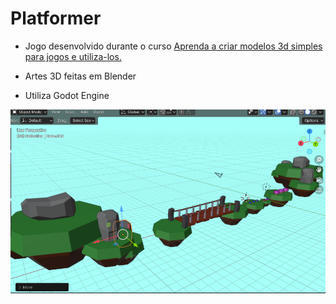 # Platformer

- Jogo desenvolvido durante o curso <a href="https://www.udemy.com/course/aprenda-de-uma-vez-faca-seu-jogo/learn/lecture/15443050?start=0#overview" target="_blank">Aprenda a criar modelos 3d simples para jogos e utiliza-los.
</a>

- Artes 3D feitas em Blender

- Utiliza Godot Engine

<img src="1.png" alt="Platformer" />
